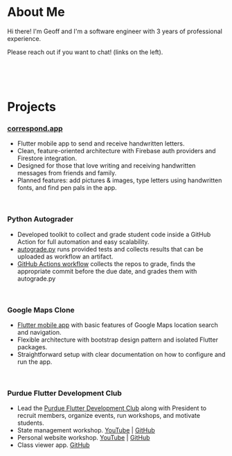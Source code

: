 # About Me
Hi there! I'm Geoff and I'm a software engineer with 3 years of professional experience.

Please reach out if you want to chat! (links on the left).

&nbsp;

&nbsp;

# Projects

### [correspond.app](https://correspond.app)
* Flutter mobile app to send and receive handwritten letters.
* Clean, feature-oriented architecture with Firebase auth providers and Firestore integration.
* Designed for those that love writing and receiving handwritten messages from friends and family.
* Planned features: add pictures & images, type letters using handwritten fonts, and find pen pals in the app.

&nbsp;

### Python Autograder
* Developed toolkit to collect and grade student code inside a GitHub Action for full automation and easy scalability.
* [autograde.py](https://pypi.org/project/autograde.py/) runs provided tests and collects results that can be uploaded as workflow an artifact.
* [GitHub Actions workflow](https://github.com/PurdueECE/autograder-demo) collects the repos to grade, finds the appropriate commit before the due date, and grades them with autograde.py

&nbsp;

### Google Maps Clone
* [Flutter mobile app](https://github.com/gcwill70/maps_clone) with basic features of Google Maps location search and navigation.
* Flexible architecture with bootstrap design pattern and isolated Flutter packages.
* Straightforward setup with clear documentation on how to configure and run the app.

&nbsp;

### Purdue Flutter Development Club
* Lead the [Purdue Flutter Development Club](https://github.com/purdueflutter) along with President to recruit members, organize events, run workshops, and motivate students.
* State management workshop. [YouTube](https://www.youtube.com/watch?v=EJag5uRRy6c) | [GitHub](https://github.com/purdueflutter/state_mgmt_workshop)
* Personal website workshop. [YouTube](https://www.youtube.com/watch?v=gq3wCHI0G5w) | [GitHub](https://github.com/purdueflutter/purdueflutter.github.io)
* Class viewer app. [GitHub](https://github.com/purdueflutter/basicflutterworkshop_app)
